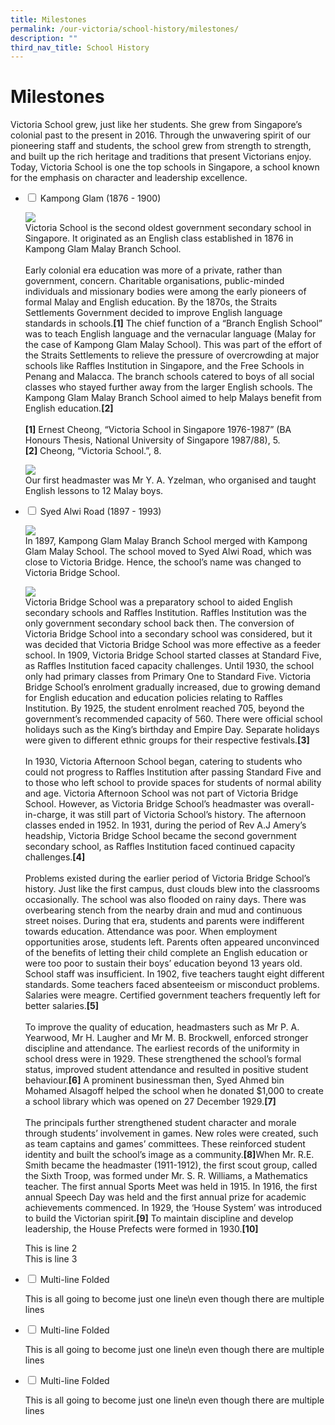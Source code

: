 ```yaml
---
title: Milestones
permalink: /our-victoria/school-history/milestones/
description: ""
third_nav_title: School History
---
```

# **Milestones**

Victoria School grew, just like her students. She grew from Singapore’s colonial past to the present in 2016. Through the unwavering spirit of our pioneering staff and students, the school grew from strength to strength, and built up the rich heritage and traditions that present Victorians enjoy. Today, Victoria School is one the top schools in Singapore, a school known for the emphasis on character and leadership excellence.

<ul class="jekyllcodex_accordion">
  <li>
    <input type="checkbox" id="accordion1">
    <label for="accordion1">Kampong Glam (1876 - 1900)</label>
    <div>
      <p><img src="/images/Kampong-Glam.jpg"><br>Victoria School is the second oldest government secondary school in Singapore. It originated as an English class established in 1876 in Kampong Glam Malay Branch School.<br><br>Early colonial era education was more of a private, rather than government, concern. Charitable organisations, public-minded individuals and missionary bodies were among the early pioneers of formal Malay and English education. By the 1870s, the Straits Settlements Government decided to improve English language standards in schools.<b>[1]</b> The chief function of a “Branch English School” was to teach English language and the vernacular language (Malay for the case of Kampong Glam Malay School). This was part of the effort of the Straits Settlements to relieve the pressure of overcrowding at major schools like Raffles Institution in Singapore, and the Free Schools in Penang and Malacca. The branch schools catered to boys of all social classes who stayed further away from the larger English schools. The Kampong Glam Malay Branch School aimed to help Malays benefit from English education.<b>[2]</b><br><br><b>[1]</b> Ernest Cheong, “Victoria School in Singapore 1976-1987” (BA Honours Thesis, National University of Singapore 1987/88), 5.<br><b>[2]</b> Cheong, “Victoria School.”, 8.</p>
			<p><img src="/images/Our-first-headmaster.jpg"><br>Our first headmaster was Mr Y. A. Yzelman, who organised and taught English lessons to 12 Malay boys.</p>
    </div>
	</li>  
  <li>
    <input type="checkbox" id="accordion2">
    <label for="accordion2">Syed Alwi Road (1897 - 1993)</label>
    <div>
      <p><img src="/images/Syed-Alwi-Road.jpg"><br>In 1897, Kampong Glam Malay Branch School merged with Kampong Glam Malay School. The school moved to Syed Alwi Road, which was close to Victoria Bridge. Hence, the school’s name was changed to Victoria Bridge School.</p>
			<p><img src="/images/Photos-01.jpg"><br>Victoria Bridge School was a preparatory school to aided English secondary schools and Raffles Institution. Raffles Institution was the only government secondary school back then. The conversion of Victoria Bridge School into a secondary school was considered, but it was decided that Victoria Bridge School was more effective as a feeder school. In 1909, Victoria Bridge School started classes at Standard Five, as Raffles Institution faced capacity challenges. Until 1930, the school only had primary classes from Primary One to Standard Five. Victoria Bridge School’s enrolment gradually increased, due to growing demand for English education and education policies relating to Raffles Institution. By 1925, the student enrolment reached 705, beyond the government’s recommended capacity of 560. There were official school holidays such as the King’s birthday and Empire Day. Separate holidays were given to different ethnic groups for their respective festivals.<b>[3]</b><br><br>In 1930, Victoria Afternoon School began, catering to students who could not progress to Raffles Institution after passing Standard Five and to those who left school to provide spaces for students of normal ability and age. Victoria Afternoon School was not part of Victoria Bridge School. However, as Victoria Bridge School’s headmaster was overall-in-charge, it was still part of Victoria School’s history. The afternoon classes ended in 1952. In 1931, during the period of Rev A.J Amery’s headship, Victoria Bridge School became the second government secondary school, as Raffles Institution faced continued capacity challenges.<b>[4]</b><br><br>Problems existed during the earlier period of Victoria Bridge School’s history. Just like the first campus, dust clouds blew into the classrooms occasionally. The school was also flooded on rainy days. There was overbearing stench from the nearby drain and mud and continuous street noises. During that era, students and parents were indifferent towards education. Attendance was poor. When employment opportunities arose, students left. Parents often appeared unconvinced of the benefits of letting their child complete an English education or were too poor to sustain their boys’ education beyond 13 years old. School staff was insufficient. In 1902, five teachers taught eight different standards. Some teachers faced absenteeism or misconduct problems. Salaries were meagre. Certified government teachers frequently left for better salaries.<b>[5]</b><br><br>To improve the quality of education, headmasters such as Mr P. A. Yearwood, Mr H. Laugher and Mr M. B. Brockwell, enforced stronger discipline and attendance. The earliest records of the uniformity in school dress were in 1929. These strengthened the school’s formal status, improved student attendance and resulted in positive student behaviour.<b>[6]</b> A prominent businessman then, Syed Ahmed bin Mohamed Alsagoff helped the school when he donated $1,000 to create a school library which was opened on 27 December 1929.<b>[7]</b><br><br>The principals further strengthened student character and morale through students’ involvement in games. New roles were created, such as team captains and games’ committees. These reinforced student identity and built the school’s image as a community.<b>[8]</b>When Mr. R.E. Smith became the headmaster (1911-1912), the first scout group, called the Sixth Troop, was formed under Mr. S. R. Williams, a Mathematics teacher. The first annual Sports Meet was held in 1915. In 1916, the first annual Speech Day was held and the first annual prize for academic achievements commenced. In 1929, the ‘House System’ was introduced to build the Victorian spirit.<b>[9]</b> To maintain discipline and develop leadership, the House Prefects were formed in 1930.<b>[10]</b>
      <p>This is line 2<br>
        This is line 3</p>
    </div>
  </li>
  <li>
    <input type="checkbox" id="accordion3">
    <label for="accordion3">Multi-line Folded</label>
    <div>
      <p>
        This is all going
        to become just one line\n even though there are multiple lines
      </p>
    </div>
  </li>
	  <li>
    <input type="checkbox" id="accordion4">
    <label for="accordion4">Multi-line Folded</label>
    <div>
      <p>
        This is all going
        to become just one line\n even though there are multiple lines
      </p>
    </div>
  </li>
	  <li>
    <input type="checkbox" id="accordion5">
    <label for="accordion5">Multi-line Folded</label>
    <div>
      <p>
        This is all going
        to become just one line\n even though there are multiple lines
      </p>
    </div>
  </li>
	</ul>